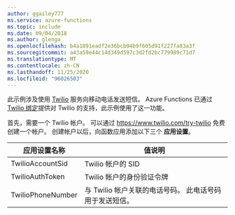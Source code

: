 ```yaml
---
author: ggailey777
ms.service: azure-functions
ms.topic: include
ms.date: 09/04/2018
ms.author: glenga
ms.openlocfilehash: b4a1891eadf2e36bcb94b9f605d91f227fa83a3f
ms.sourcegitcommit: a43a59e44c14d349d597c3d2fd2bc779989c71d7
ms.translationtype: MT
ms.contentlocale: zh-CN
ms.lasthandoff: 11/25/2020
ms.locfileid: "96026503"
---
```

此示例涉及使用 [Twilio](https://www.twilio.com/) 服务向移动电话发送短信。 Azure Functions 已通过 [Twilio 绑定](../articles/azure-functions/functions-bindings-twilio.md)提供对 Twilio 的支持，此示例使用了这一功能。

首先，需要一个 Twilio 帐户。 可以通过 https://www.twilio.com/try-twilio 免费创建一个帐户。 创建帐户以后，向函数应用添加以下三个 **应用设置**。

| 应用设置名称 | 值说明 |
| - | - |
| TwilioAccountSid  | Twilio 帐户的 SID |
| TwilioAuthToken   | Twilio 帐户的身份验证令牌 |
| TwilioPhoneNumber | 与 Twilio 帐户关联的电话号码。 此电话号码用于发送短信。 |
